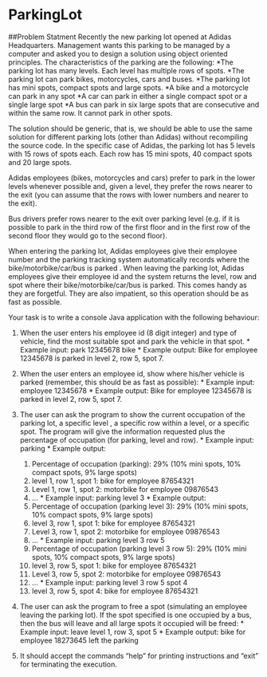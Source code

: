 # ParkingLot

##Problem Statment
Recently the new parking lot opened at Adidas Headquarters. Management wants this parking to be managed by a computer and asked you to design a solution using object oriented principles.
The characteristics of the parking are the following:
*The parking lot has many levels. Each level has multiple rows of spots.
*The parking lot can park bikes, motorcycles, cars and buses.
*The parking lot has mini spots, compact spots and large spots.
*A bike and a motorcycle can park in any spot
*A car can park in either a single compact spot or a single large spot
*A bus can park in six large spots that are consecutive and within the same row. It cannot park in other spots.

The solution should be generic, that is, we should be able to use the same solution for different parking lots (other than Adidas) without recompiling the source code. In the specific case of Adidas, the parking 
lot has 5 levels with 15 rows of spots each. Each row has 15 mini spots, 40 compact spots and 20 large spots.

Adidas employees (bikes, motorcycles and cars) prefer to park in the lower levels whenever possible and, given a level, they prefer the rows nearer to the exit (you can assume that the rows with lower numbers and nearer to the exit).

Bus drivers prefer rows nearer to the exit over parking level (e.g. if it is possible to park in the third row of the first floor and in the first row of the second floor they would go to the second floor).

When entering the parking lot, Adidas employees give their employee number and the parking tracking system automatically records where the bike/motorbike/car/bus is parked . When leaving the parking lot, Adidas employees give their employee id and the system returns the level, row and spot where their bike/motorbike/car/bus is parked. This comes handy as they are forgetful. They are also impatient, so this operation should be as fast as possible.

Your task is to write a console Java application with the following behaviour:
  1.  When the user enters his employee id (8 digit integer) and type of vehicle, find the most suitable spot and park the vehicle in that spot.
    *  Example input: park 12345678 bike
    *  Example output: Bike for employee 12345678 is parked in level 2, row 5, spot 7.

  2.  When the user enters an employee id, show where his/her vehicle is parked (remember, this should be as fast as possible):
    *  Example input: employee 12345678
    *  Example output:  Bike for employee 12345678 is parked in level 2, row 5, spot 7.

  3.  The user can ask the program to show the current occupation of the parking lot, a specific level , a specific row within a level, or a specific spot. The program will give the information requested plus the percentage of occupation (for parking, level and row).
    * Example input: parking
    * Example output: 
      1. Percentage of occupation (parking): 29% (10% mini spots, 10% compact spots, 9% large spots)
      2. level 1, row 1, spot 1: bike for employee 87654321
      3. Level 1, row 1, spot 2: motorbike for employee 09876543
      4. …
    * Example input: parking level 3
    * Example output:
      1. Percentage of occupation (parking level 3): 29% (10% mini spots, 10% compact spots, 9% large spots)
      2. level 3, row 1, spot 1: bike for employee 87654321
      3. Level 3, row 1, spot 2: motorbike for employee 09876543
      4. …
    * Example input: parking level 3 row 5
      1. Percentage of occupation (parking level 3 row 5): 29% (10% mini spots, 10% compact spots, 9% large spots)
      2. level 3, row 5, spot 1: bike for employee 87654321 
      3. Level 3, row 5, spot 2: motorbike for employee 09876543
      4. …
    * Example input: parking level 3 row 5 spot 4
      1.  level 3, row 5, spot 4: bike for employee 87654321
  4. The user can ask the program to free a spot (simulating an employee leaving the parking lot). If the spot specified is one occupied by a bus, then the bus will leave and all large spots it occupied will be freed:
    * Example input: leave level 1, row 3, spot 5
    * Example output: bike for employee 18273645 left the parking

  5. It should accept the commands “help” for printing instructions and “exit” for terminating the execution.
